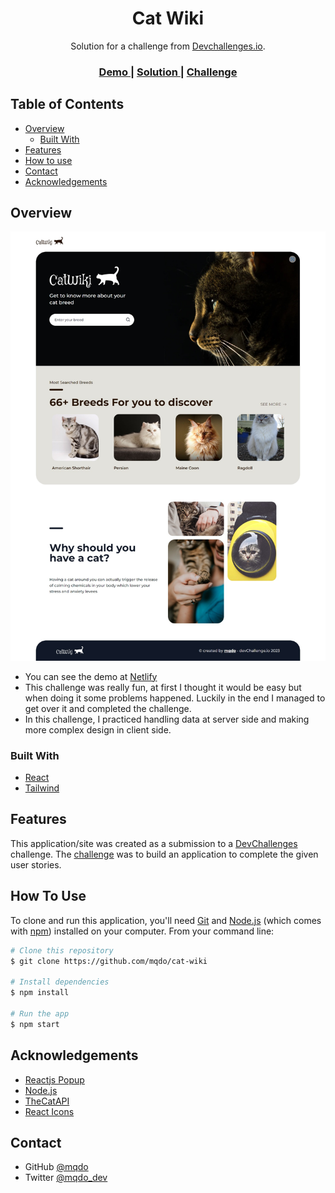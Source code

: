 <!-- Please update value in the {}  -->

<h1 align="center">Cat Wiki</h1>

<div align="center">
   Solution for a challenge from  <a href="http://devchallenges.io" target="_blank">Devchallenges.io</a>.
</div>

<div align="center">
  <h3>
    <a href="https://mqdo-cat-wiki.netlify.app/">
      Demo
    </a>
    <span> | </span>
    <a href="https://github.com/mqdo/cat-wiki">
      Solution
    </a>
    <span> | </span>
    <a href="https://devchallenges.io/challenges/f4NJ53rcfgrP6sBMD2jt">
      Challenge
    </a>
  </h3>
</div>

<!-- TABLE OF CONTENTS -->

## Table of Contents

- [Overview](#overview)
  - [Built With](#built-with)
- [Features](#features)
- [How to use](#how-to-use)
- [Contact](#contact)
- [Acknowledgements](#acknowledgements)

<!-- OVERVIEW -->

## Overview

![screenshot](./screenshot.png)

- You can see the demo at [Netlify](https://mqdo-cat-wiki.netlify.app/)
- This challenge was really fun, at first I thought it would be easy but when doing it some problems happened. Luckily in the end I managed to get over it and completed the challenge.
- In this challenge, I practiced handling data at server side and making more complex design in client side.

### Built With

- [React](https://reactjs.org/)
- [Tailwind](https://tailwindcss.com/)

## Features

This application/site was created as a submission to a [DevChallenges](https://devchallenges.io/challenges) challenge. The [challenge](https://devchallenges.io/challenges/f4NJ53rcfgrP6sBMD2jt) was to build an application to complete the given user stories.

## How To Use

To clone and run this application, you'll need [Git](https://git-scm.com) and [Node.js](https://nodejs.org/en/download/) (which comes with [npm](http://npmjs.com)) installed on your computer. From your command line:

```bash
# Clone this repository
$ git clone https://github.com/mqdo/cat-wiki

# Install dependencies
$ npm install

# Run the app
$ npm start
```

## Acknowledgements

- [Reactjs Popup](https://react-popup.elazizi.com/)
- [Node.js](https://nodejs.org/)
- [TheCatAPI](https://developers.thecatapi.com/)
- [React Icons](https://react-icons.github.io/react-icons/)

## Contact

- GitHub [@mqdo](https://github.com/mqdo/)
- Twitter [@mqdo_dev](https://twitter.com/mqdo_dev)
